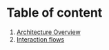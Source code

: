 # Table of content

1. [Architecture Overview](architecture.md)
2. [Interaction flows](interaction-flows.md)
